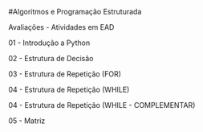 #Algoritmos e Programação Estruturada

Avaliações - Atividades em EAD

01 - Introdução a Python 

02 - Estrutura de Decisão 

03 - Estrutura de Repetição (FOR)

04 - Estrutura de Repetição (WHILE)

04 - Estrutura de Repetição (WHILE - COMPLEMENTAR)

05 - Matriz

